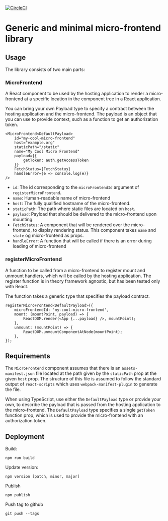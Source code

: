[![CircleCI](https://circleci.com/gh/entur/micro-frontend/tree/master.svg?style=svg&circle-token=7cc5edff6593cc724eae97388c7769b2ce7c7b48)](https://circleci.com/gh/entur/micro-frontend/tree/master)

# Generic and minimal micro-frontend library

## Usage

The library consists of two main parts:

### MicroFrontend

A React component to be used by the hosting application to render a micro-frontend at a specific location in the component tree in a React application.

You can bring your own Payload type to specify a contract between the hosting application and the micro-frontend. The payload is an object that you can use to provide context, such as a function to get an authorization token.

    <MicroFrontend<DefaultPayload>
        id="my-cool-micro-frontend"
        host="example.org"
        staticPath="/static"
        name="My Cool Micro Frontend"
        payload={{
            getToken: auth.getAccessToken
        }}
        FetchStatus={FetchStatus}
        handleError={e => console.log(e)}
    />

* `id`: The id corresponding to the `microFrontendId` argument of `registerMicroFrontend`.
* `name`: Human-readable name of micro-frontend
* `host`: The fully qualified hostname of the micro-frontend.
* `staticPath`: The path where static files are located on `host`.
* `payload`: Payload that should be delivered to the micro-frontend upon mounting.
* `FetchStatus`: A component that will be rendered over the micro-frontend, to display rendering status. This component takes `name` and `state` og micro-frontend as props.
* `handleError`: A function that will be called if there is an error during loading of micro-frontend

### registerMicroFrontend

A function to be called from a micro-frontend to register mount and unmount handlers, which will be called by the hosting application. The register function is in theory framework agnostic, but has been tested only with React.

The function takes a generic type that specifies the payload contract.

    registerMicroFrontend<DefaultPayload>({
        microFrontendId: 'my-cool-micro-frontend',
        mount: (mountPoint, payload) => {
            ReactDOM.render(<App {...payload} />, mountPoint);
        },
        unmount: (mountPoint) => {
            ReactDOM.unmountComponentAtNode(mountPoint);
        },
    });


## Requirements

The `MicroFrontend` component assumes that there is an `assets-manifest.json` file located at the path given by the `staticPath` prop at the given `host` prop. The structure of this file is  assumed to follow the standard output of `react-scripts` which uses `webpack-manifest-plugin` to generate the file.

When using TypeScript, use either the `DefaultPayload` type or provide your own, to describe the payload that is passed from the hosting application to the micro-frontend. The `DefaultPayload` type specifies a single `getToken` function prop, which is used to provide the micro-frontend with an authorization token.

## Deployment

Build: 

    npm run build

Update version:

    npm version [patch, minor, major]

Publish

    npm publish

Push tag to github

    git push --tags
